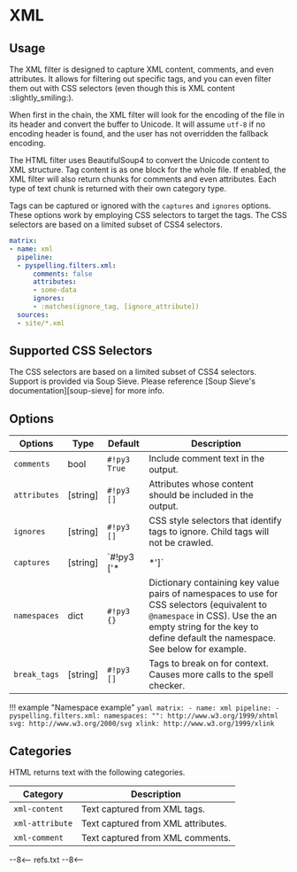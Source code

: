 # XML

## Usage

The XML filter is designed to capture XML content, comments, and even attributes. It allows for filtering out specific
tags, and you can even filter them out with CSS selectors (even though this is XML content :slightly_smiling:).

When first in the chain, the XML filter will look for the encoding of the file in its header and convert the buffer to
Unicode. It will assume `utf-8` if no encoding header is found, and the user has not overridden the fallback encoding.

The HTML filter uses BeautifulSoup4 to convert the Unicode content to XML structure. Tag content is as one block for the
whole file. If enabled, the XML filter will also return chunks for comments and even attributes. Each type of text chunk
is returned with their own category type.

Tags can be captured or ignored with the `captures` and `ignores` options. These options work by employing CSS selectors
to target the tags. The CSS selectors are based on a limited subset of CSS4 selectors.

```yaml
matrix:
- name: xml
  pipeline:
  - pyspelling.filters.xml:
      comments: false
      attributes:
      - some-data
      ignores:
      - :matches(ignore_tag, [ignore_attribute])
  sources:
  - site/*.xml
```

## Supported CSS Selectors

The CSS selectors are based on a limited subset of CSS4 selectors. Support is provided via Soup Sieve. Please reference
[Soup Sieve's documentation][soup-sieve] for more info.

## Options

Options      | Type     | Default         | Description
------------ | -------- | --------------- | -----------
`comments`   | bool     | `#!py3 True`    | Include comment text in the output.
`attributes` | [string] | `#!py3 []`      | Attributes whose content should be included in the output.
`ignores`    | [string] | `#!py3 []`      | CSS style selectors that identify tags to ignore. Child tags will not be crawled.
`captures`   | [string] | `#!py3 ['*|*']` | CSS style selectors used to narrow which tags that text is collected from. Unlike `ignores`, tags which text is not captured from still have their children crawled.
`namespaces` | dict     | `#!py3 {}`      | Dictionary containing key value pairs of namespaces to use for CSS selectors (equivalent to `@namespace` in CSS). Use the an empty string for the key to define default the namespace. See below for example.
`break_tags` | [string] | `#!py3 []`      | Tags to break on for context. Causes more calls to the spell checker.

!!! example "Namespace example"
    ```yaml
    matrix:
    - name: xml
      pipeline:
      - pyspelling.filters.xml:
          namespaces:
            "": http://www.w3.org/1999/xhtml
            svg: http://www.w3.org/2000/svg
            xlink: http://www.w3.org/1999/xlink
    ```

## Categories

HTML returns text with the following categories.

Category         | Description
---------------- | -----------
`xml-content`   | Text captured from XML tags.
`xml-attribute` | Text captured from XML attributes.
`xml-comment`   | Text captured from XML comments.

--8<--
refs.txt
--8<--
